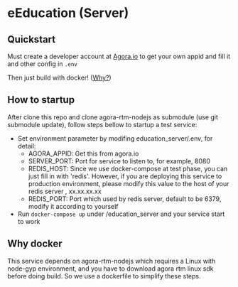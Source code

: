 # eEducation (Server)

## Quickstart

Must create a developer account at [Agora.io](https://dashboard.agora.io/signin) to get your own appid and fill it and other config in `.env`

Then just build with docker! ([Why?](#why-docker))

## How to startup

After clone this repo and clone agora-rtm-nodejs as submodule (use git submodule update), follow steps bellow to startup a test service:  
- Set environment parameter by modifing education_server/.env, for detail:  
  - AGORA_APPID: Get this from agora.io  
  - SERVER_PORT: Port for service to listen to, for example, 8080  
  - REDIS_HOST: Since we use docker-compose at test phase, you can just fill in with 'redis'. However, if you are deploying this service to production environment, please modify this value to the host of your redis server , xx.xx.xx.xx  
  - REDIS_PORT: Port which used by redis server, default to be 6379, modify it according to yourself  
- Run `docker-compose up` under /education_server and your service start to work  

<a id="why-docker">

## Why docker
This service depends on agora-rtm-nodejs which requires a Linux with node-gyp environment, and you have to download agora rtm linux sdk before doing build. So we use a dockerfile to simplify these steps.
